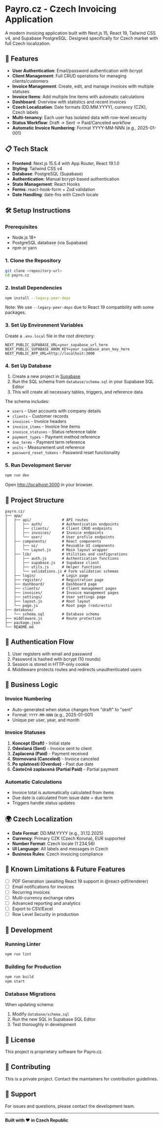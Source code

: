 # Payro.cz - Czech Invoicing Application

A modern invoicing application built with Next.js 15, React 19, Tailwind CSS v4, and Supabase PostgreSQL. Designed specifically for Czech market with full Czech localization.

## 🚀 Features

- **User Authentication**: Email/password authentication with bcrypt
- **Client Management**: Full CRUD operations for managing clients/customers
- **Invoice Management**: Create, edit, and manage invoices with multiple statuses
- **Invoice Items**: Add multiple line items with automatic calculations
- **Dashboard**: Overview with statistics and recent invoices
- **Czech Localization**: Date formats (DD.MM.YYYY), currency (CZK), Czech labels
- **Multi-tenancy**: Each user has isolated data with row-level security
- **Status Workflow**: Draft → Sent → Paid/Canceled workflow
- **Automatic Invoice Numbering**: Format YYYY-MM-NNN (e.g., 2025-01-001)

## 📋 Tech Stack

- **Frontend**: Next.js 15.5.4 with App Router, React 19.1.0
- **Styling**: Tailwind CSS v4
- **Database**: PostgreSQL (Supabase)
- **Authentication**: Manual bcrypt-based authentication
- **State Management**: React Hooks
- **Forms**: react-hook-form + Zod validation
- **Date Handling**: date-fns with Czech locale

## 🛠️ Setup Instructions

### Prerequisites

- Node.js 18+
- PostgreSQL database (via Supabase)
- npm or yarn

### 1. Clone the Repository

```bash
git clone <repository-url>
cd payro.cz
```

### 2. Install Dependencies

```bash
npm install --legacy-peer-deps
```

Note: We use `--legacy-peer-deps` due to React 19 compatibility with some packages.

### 3. Set Up Environment Variables

Create a `.env.local` file in the root directory:

```env
NEXT_PUBLIC_SUPABASE_URL=your_supabase_url_here
NEXT_PUBLIC_SUPABASE_ANON_KEY=your_supabase_anon_key_here
NEXT_PUBLIC_APP_URL=http://localhost:3000
```

### 4. Set Up Database

1. Create a new project in [Supabase](https://supabase.com)
2. Run the SQL schema from `database/schema.sql` in your Supabase SQL Editor
3. This will create all necessary tables, triggers, and reference data

The schema includes:

- `users` - User accounts with company details
- `clients` - Customer records
- `invoices` - Invoice headers
- `invoice_items` - Invoice line items
- `invoice_statuses` - Status reference table
- `payment_types` - Payment method reference
- `due_terms` - Payment term reference
- `units` - Measurement unit reference
- `password_reset_tokens` - Password reset functionality

### 5. Run Development Server

```bash
npm run dev
```

Open [http://localhost:3000](http://localhost:3000) in your browser.

## 📁 Project Structure

```
payro.cz/
├── app/
│   ├── api/              # API routes
│   │   ├── auth/         # Authentication endpoints
│   │   ├── clients/      # Client CRUD endpoints
│   │   ├── invoices/     # Invoice endpoints
│   │   └── user/         # User profile endpoints
│   ├── components/       # React components
│   │   ├── ui/           # Reusable UI components
│   │   └── Layout.js     # Main layout wrapper
│   ├── lib/              # Utilities and configurations
│   │   ├── auth.js       # Authentication functions
│   │   ├── supabase.js   # Supabase client
│   │   ├── utils.js      # Helper functions
│   │   └── validations.js # Form validation schemas
│   ├── login/            # Login page
│   ├── register/         # Registration page
│   ├── dashboard/        # Dashboard page
│   ├── clients/          # Client management pages
│   ├── invoices/         # Invoice management pages
│   ├── settings/         # User settings page
│   ├── layout.js         # Root layout
│   └── page.js           # Root page (redirects)
├── database/
│   └── schema.sql        # Database schema
├── middleware.js         # Route protection
├── package.json
└── README.md
```

## 🔐 Authentication Flow

1. User registers with email and password
2. Password is hashed with bcrypt (10 rounds)
3. Session is stored in HTTP-only cookie
4. Middleware protects routes and redirects unauthenticated users

## 💼 Business Logic

### Invoice Numbering

- Auto-generated when status changes from "draft" to "sent"
- Format: `YYYY-MM-NNN` (e.g., 2025-01-001)
- Unique per user, year, and month

### Invoice Statuses

1. **Koncept (Draft)** - Initial state
2. **Odeslaná (Sent)** - Invoice sent to client
3. **Zaplacená (Paid)** - Payment received
4. **Stornovaná (Canceled)** - Invoice canceled
5. **Po splatnosti (Overdue)** - Past due date
6. **Částečně zaplacená (Partial Paid)** - Partial payment

### Automatic Calculations

- Invoice total is automatically calculated from items
- Due date is calculated from issue date + due term
- Triggers handle status updates

## 🌍 Czech Localization

- **Date Format**: DD.MM.YYYY (e.g., 31.12.2025)
- **Currency**: Primary CZK (Czech Koruna), EUR supported
- **Number Format**: Czech locale (1 234,56)
- **UI Language**: All labels and messages in Czech
- **Business Rules**: Czech invoicing compliance

## 🚧 Known Limitations & Future Features

- [ ] PDF Generation (awaiting React 19 support in @react-pdf/renderer)
- [ ] Email notifications for invoices
- [ ] Recurring invoices
- [ ] Multi-currency exchange rates
- [ ] Advanced reporting and analytics
- [ ] Export to CSV/Excel
- [ ] Row Level Security in production

## 🔧 Development

### Running Linter

```bash
npm run lint
```

### Building for Production

```bash
npm run build
npm start
```

### Database Migrations

When updating schema:

1. Modify `database/schema.sql`
2. Run the new SQL in Supabase SQL Editor
3. Test thoroughly in development

## 📝 License

This project is proprietary software for Payro.cz.

## 🤝 Contributing

This is a private project. Contact the maintainers for contribution guidelines.

## 📧 Support

For issues and questions, please contact the development team.

---

**Built with ❤️ in Czech Republic**
